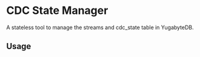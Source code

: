 # CDC State Manager
A stateless tool to manage the streams and cdc_state table in YugabyteDB.

## Usage
